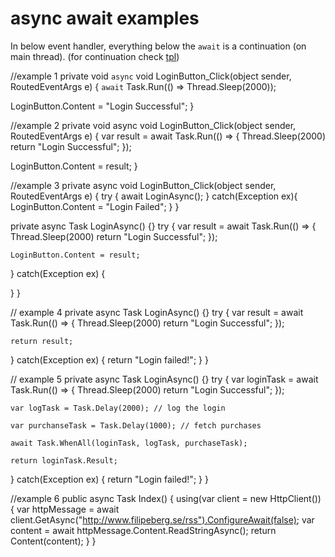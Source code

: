 # async await examples
In below event handler, everything below the `await` is a continuation (on main thread). (for continuation check [tpl](tpl))

//example 1
private void `async` void LoginButton_Click(object sender, RoutedEventArgs e) {
  `await` Task.Run(() => Thread.Sleep(2000));

  LoginButton.Content = "Login Successful";
}

//example 2
private void async void LoginButton_Click(object sender, RoutedEventArgs e) {
  var result = await Task.Run(() => {
    Thread.Sleep(2000)
    return "Login Successful";
  });

  LoginButton.Content = result;
}

//example 3
private async void LoginButton_Click(object sender, RoutedEventArgs e) {
  try {
    await LoginAsync();
  }
  catch(Exception ex){
    LoginButton.Content = "Login Failed";
  }
}

private async Task LoginAsync() {}
  try {
    var result = await Task.Run(() => {
      Thread.Sleep(2000)
      return "Login Successful";
    });

    LoginButton.Content = result;
  }
  catch(Exception ex) {

  }
}

// example 4
private async Task<string> LoginAsync() {}
  try {
    var result = await Task.Run(() => {
      Thread.Sleep(2000)
      return "Login Successful";
    });

    return result;
  }
  catch(Exception ex) {
    return "Login failed!";
  }
}


// example 5
private async Task<string> LoginAsync() {}
  try {
    var loginTask = await Task.Run(() => {
      Thread.Sleep(2000)
      return "Login Successful";
    });

    var logTask = Task.Delay(2000); // log the login

    var purchanseTask = Task.Delay(1000); // fetch purchases

    await Task.WhenAll(loginTask, logTask, purchaseTask);

    return loginTask.Result;
  }
  catch(Exception ex) {
    return "Login failed!";
  }
}

//example 6
public async Task<ActionResult> Index() {
  using(var client = new HttpClient()) {
    var httpMessage = await
    client.GetAsync("http://www.filipeberg.se/rss").ConfigureAwait(false);
    var content = await httpMessage.Content.ReadStringAsync();
    return Content(content);
  }
}

